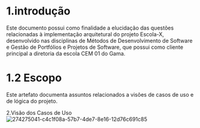 # 1.introdução
Este documento possui como finalidade a elucidação das questões relacionadas à implementação arquitetural do projeto Escola-X, desenvolvido nas disciplinas de Métodos de Desenvolvimento de Software e Gestão de Portfólios e Projetos de Software, que possui como cliente principal a diretoria da escola CEM 01 do Gama.

# 1.2 Escopo
Este artefato documenta assuntos relacionados a visões de casos de uso e de lógica do projeto.

2.Visão dos Casos de Uso
![274275041-c4c1f08a-57b7-4de7-8e16-12d76c691c85](https://github.com/kemellyamorim/monitoria/assets/144693858/21f3be01-a18d-45a9-b21e-e844088848f8)



